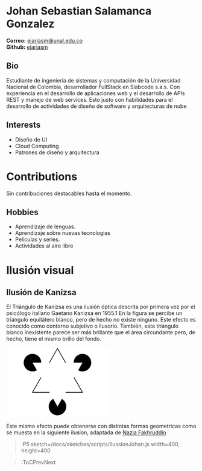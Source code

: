 # Johan Sebastian Salamanca Gonzalez

<b>Correo:</b> <a href="mailto:jssalamancagm@unal.edu.co">ejariasm@unal.edu.co</a> <br>
<b>Github:</b> <a href="https://github.com/ssalamancag">ejariasm</a><br>

## Bio

Estudiante de ingeniería de sistemas y computación de la Universidad Nacional de Colombia, desarrollador FullStack en Slabcode s.a.s. Con experiencia en el desarrollo de aplicaciones web y el desarrollo de APIs REST y manejo de web services. Esto justo con habilidades para el desarrollo de actividades de diseño de software y arquitecturas de nube

## Interests

<ul>
  <li>Diseño de UI</li>
  <li>Cloud Computing</li>
  <li>Patrones de diseño y arquitectura</li>
</ul>

# Contributions

Sin contribuciones destacables hasta el momento.

## Hobbies
 
<ul>
  <li>Aprendizaje de lenguas.</li>
  <li>Aprendizaje sobre nuevas tecnologias</li>
  <li>Peliculas y series.</li>
  <li>Actividades al aire libre</li>
</ul>

# Ilusión visual 
## Ilusión de Kanizsa

El Triángulo de Kanizsa es una ilusión óptica descrita por primera vez por el psicólogo italiano Gaetano Kanizsa en 1955.1​ En la figura se percibe un triángulo equilátero blanco, pero de hecho no existe ninguno. Este efecto es conocido como contorno subjetivo o ilusorio. También, este triángulo blanco inexistente parece ser más brillante que el área circundante pero, de hecho, tiene el mismo brillo del fondo.

![Triangulo](/docs/sketches/assets/triangulo.png)



Este mismo efecto puede obtenerse con distintas formas geometricas como se muesta en la siguiente ilusion, adaptada de [Nazia Fakhruddin](https://medium.com/@naziafakhruddin/creating-illusions-in-p5-js-dynamic-kanizsa-illusion-part-4-af9fe72c5ec7)


> :P5 sketch=/docs/sketches/scripts/ilussionJohan.js width=400, height=400

> :ToCPrevNext